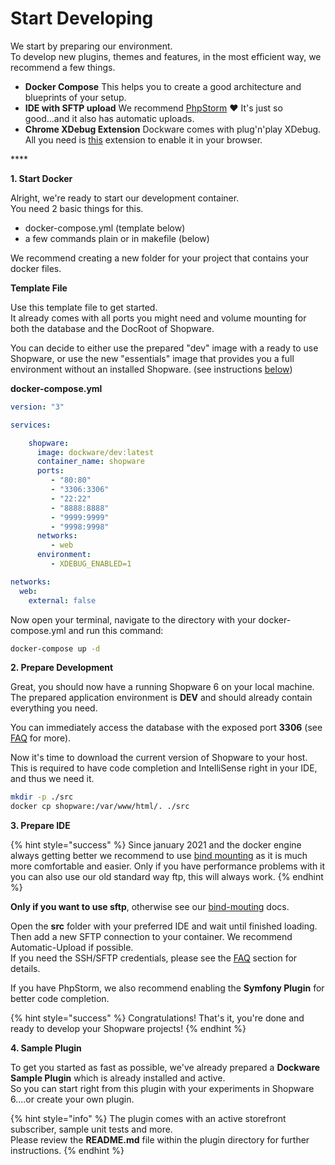 # Start Developing

We start by preparing our environment.\
To develop new plugins, themes and features, in the most efficient way, we recommend a few things.

* **Docker Compose** This helps you to create a good architecture and blueprints of your setup. 
* **IDE with SFTP upload** We recommend [PhpStorm](https://www.jetbrains.com/de-de/phpstorm/) ❤️ It's just so good...and it also has automatic uploads. 
* **Chrome XDebug Extension** Dockware comes with plug'n'play XDebug. All you need is [this](https://chrome.google.com/webstore/detail/xdebug-helper/eadndfjplgieldjbigjakmdgkmoaaaoc?hl=en) extension to enable it in your browser.

\*\*\*\*

**1. Start Docker**

Alright, we're ready to start our development container.\
You need 2 basic things for this.

* docker-compose.yml (template below)
* a few commands plain or in makefile (below)

We recommend creating a new folder for your project that contains your docker files.

**Template File**

Use this template file to get started.\
It already comes with all ports you might need and volume mounting for both the database and the DocRoot of Shopware.

You can decide to either use the prepared "dev" image with a ready to use Shopware, or use the new "essentials" image that provides you a full environment without an installed Shopware. (see instructions [below](https://dockware.io/docs#dockware-essentials))

**docker-compose.yml**

```yaml
version: "3"

services:

    shopware:
      image: dockware/dev:latest
      container_name: shopware
      ports:
         - "80:80"
         - "3306:3306"
         - "22:22"
         - "8888:8888"
         - "9999:9999"
         - "9998:9998"
      networks:
         - web
      environment:
         - XDEBUG_ENABLED=1

networks:
  web:
    external: false
```

Now open your terminal, navigate to the directory with your docker-compose.yml and run this command:

```bash
docker-compose up -d
```

**2. Prepare Development**

Great, you should now have a running Shopware 6 on your local machine.\
The prepared application environment is **DEV** and should already contain everything you need.

You can immediately access the database with the exposed port **3306** (see [FAQ](../faq/sequel-pro.md) for more).

Now it's time to download the current version of Shopware to your host.\
This is required to have code completion and IntelliSense right in your IDE, and thus we need it.

```bash
mkdir -p ./src
docker cp shopware:/var/www/html/. ./src
```

**3. Prepare IDE**

{% hint style="success" %}
Since january 2021 and the docker engine always getting better we recommend to use [bind mounting](../tips-and-tricks/how-to-use-bind-mounting.md) as it is much more comfortable and easier. Only if you have performance problems with it you can also use our old standard way ftp, this will always work.
{% endhint %}

**Only if you want to use sftp**, otherwise see our [bind-mouting](../tips-and-tricks/how-to-use-bind-mounting.md) docs.

Open the **src** folder with your preferred IDE and wait until finished loading.\
Then add a new SFTP connection to your container. We recommend Automatic-Upload if possible.\
If you need the SSH/SFTP credentials, please see the [FAQ](../use-dockware/default-credentials.md) section for details.

If you have PhpStorm, we also recommend enabling the **Symfony Plugin** for better code completion.

{% hint style="success" %}
Congratulations! That's it, you're done and ready to develop your Shopware projects!
{% endhint %}

**4. Sample Plugin**

To get you started as fast as possible, we've already prepared a **Dockware Sample Plugin** which is already installed and active.\
So you can start right from this plugin with your experiments in Shopware 6....or create your own plugin.

{% hint style="info" %}
The plugin comes with an active storefront subscriber, sample unit tests and more.\
Please review the **README.md** file within the plugin directory for further instructions.
{% endhint %}
